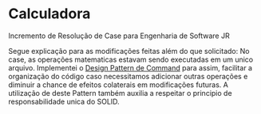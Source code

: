 # Calculadora
Incremento de Resolução de Case para Engenharia de Software JR

Segue explicação para as modificações feitas além do que solicitado:
No case, as operações matematicas estavam sendo executadas em um unico arquivo. Implementei o [Design Pattern de Command](https://refactoring.guru/design-patterns/command) para assim, facilitar a organização do código caso necessitamos adicionar outras operações e diminuir a chance de efeitos colaterais em modificações futuras. A utilização de deste Pattern também auxilia a respeitar o principio de responsabilidade unica do SOLID. 

